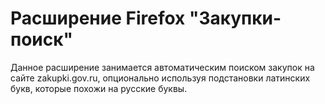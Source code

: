 # Расширение Firefox "Закупки-поиск"

Данное расширение занимается автоматическим поиском закупок на сайте zakupki.gov.ru, 
опционально используя подстановки латинских букв, которые похожи на русские буквы.
